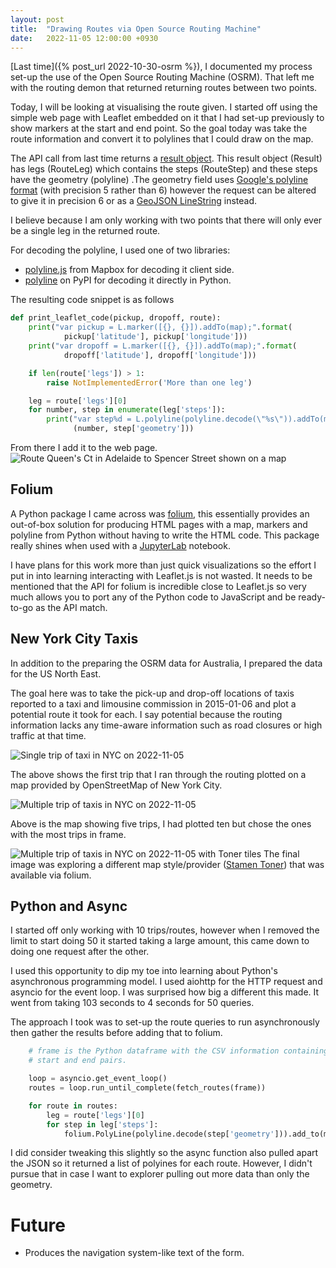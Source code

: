 ```yaml
---
layout: post
title:  "Drawing Routes via Open Source Routing Machine"
date:   2022-11-05 12:00:00 +0930
---
```


[Last time]({% post_url 2022-10-30-osrm %}), I documented my process set-up
the use of the Open Source Routing Machine (OSRM). That left me with the routing demon
that returned returning routes between two points.

Today, I will be looking at visualising the route given. I started off using
the simple web page with Leaflet embedded on it that I had set-up previously
to show markers at the start and end point. So the goal today was take the
route information and convert it to polylines that I could draw on the map.

The API call from last time returns a [result object][1]. This result object
(Result) has legs (RouteLeg) which contains the steps (RouteStep) and these
steps have the geometry (polyline) .The geometry field uses [Google's polyline
format][3] (with precision 5 rather than 6) however the request can be altered
to give it in precision 6 or as a [GeoJSON LineString][4] instead.

I believe because I am only working with two points that there will only ever
be a single leg in the returned route.

For decoding the polyline, I used one of two libraries:
- [polyline.js][5] from Mapbox for decoding it client side.
- [polyline][6] on PyPI for decoding it directly in Python.

The resulting code snippet is as follows
```python
def print_leaflet_code(pickup, dropoff, route):
    print("var pickup = L.marker([{}, {}]).addTo(map);".format(
            pickup['latitude'], pickup['longitude']))
    print("var dropoff = L.marker([{}, {}]).addTo(map);".format(
            dropoff['latitude'], dropoff['longitude']))

    if len(route['legs']) > 1:
        raise NotImplementedError('More than one leg')

    leg = route['legs'][0]
    for number, step in enumerate(leg['steps']):
        print("var step%d = L.polyline(polyline.decode(\"%s\")).addTo(map)" %
              (number, step['geometry']))
```
From there I add it to the web page.
![Route Queen's Ct in Adelaide to Spencer Street shown on a map](/assets/2022-11-05-leaflet-route-adelaide.png)

## Folium

A Python package I came across was [folium][7], this essentially provides an
out-of-box solution for producing HTML pages with a map, markers and polyline
from Python without having to write the HTML code. This package really shines
when used with a [JupyterLab][8] notebook.

I have plans for this work more than just quick visualizations so the effort I
put in into learning interacting with Leaflet.js is not wasted. It needs to be
mentioned that the API for folium is incredible close to Leaflet.js so very
much allows you to port any of the Python code to JavaScript and be ready-to-go
as the API match.

## New York City Taxis
In addition to the preparing the OSRM data for Australia, I prepared the
data for the US North East.

The goal here was to take the pick-up and drop-off locations of taxis reported
to a taxi and limousine commission in 2015-01-06 and plot a potential route
it took for each. I say potential because the routing information lacks any
time-aware information such as road closures or high traffic at that time.

![Single trip of taxi in NYC on 2022-11-05](/assets/2022-11-05-nyc_single_trip.png)

The above shows the first trip that I ran through the routing plotted on a 
map provided by OpenStreetMap of New York City.

![Multiple trip of taxis in NYC on 2022-11-05](/assets/2022-11-05-nyc_multiple_trips.png)

Above is the map showing five trips, I had plotted ten but chose the ones with
the most trips in frame. 

![Multiple trip of taxis in NYC on 2022-11-05 with Toner tiles](/assets/2022-11-05-nyc_multiple_trips_toner.png)
The final image was exploring a different map style/provider ([Stamen Toner][10])
that was available via folium.

## Python and Async
I started off only working with 10 trips/routes, however when I removed the
limit to start doing 50 it started taking a large amount, this came down to
doing one request after the other.

I used this opportunity to dip my toe into learning about Python's asynchronous
programming model. I used aiohttp for the HTTP request and asyncio for the
event loop. I was surprised how big a different this made. It went from taking
103 seconds to 4 seconds for 50 queries.

The approach I took was to set-up the route queries to run asynchronously then
gather the results before adding that to folium.

```python
    # frame is the Python dataframe with the CSV information containing the
    # start and end pairs.

    loop = asyncio.get_event_loop()
    routes = loop.run_until_complete(fetch_routes(frame))

    for route in routes:
        leg = route['legs'][0]
        for step in leg['steps']:
            folium.PolyLine(polyline.decode(step['geometry'])).add_to(m)
```

I did consider tweaking this slightly so the async function also pulled apart
the JSON so it returned a list of polyines for each route. However, I didn't
pursue that in case I want to explorer pulling out more data than only the
geometry.

# Future
- Produces the navigation system-like text of the form.

[1]: http://project-osrm.org/docs/v5.15.2/api/#result-objects
[2]: http://project-osrm.org/docs/v5.15.2/api/#routestep-object
[3]: https://developers.google.com/maps/documentation/utilities/polylinealgorithm
[4]: http://geojson.org/geojson-spec.html#linestring
[5]: https://github.com/mapbox/polyline
[6]: https://pypi.org/project/polyline/
[7]: https://python-visualization.github.io/folium/
[8]: https://jupyter.org/
[9]: https://www.nyc.gov/site/tlc/about/tlc-trip-record-data.page
[10]: http://maps.stamen.com/toner/
